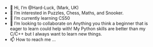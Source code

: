 - 👋 Hi, I’m @Hard-Luck, (Mark, UK)
- 👀 I’m interested in Puzzles, Chess, Maths, and Snooker.
- 🌱 I’m currently learning CS50 
- 💞️ I’m looking to collaborate on Anything you think a beginner that is eager to learn could help with! My Python skills are better than my C/C++ but I always want to learn new things.
- 📫 How to reach me ...

<!---
Hard-Luck/Hard-Luck is a ✨ special ✨ repository because its `README.md` (this file) appears on your GitHub profile.
You can click the Preview link to take a look at your changes.
--->
